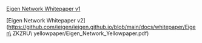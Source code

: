 [Eigen Network Whitepaper v1](https://github.com/ieigen/ieigen.github.io/blob/main/docs/whitepaper/Eigen_Network_Whitepaper_v1.0.pdf)

[Eigen Network Whitepaper v2](https://github.com/ieigen/ieigen.github.io/blob/main/docs/whitepaper/Eigen\ ZKZRU\ yellowpaper/Eigen_Network_Yellowpaper.pdf)
